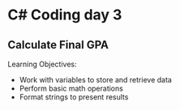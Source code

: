 # C# Coding day 3

## Calculate Final GPA

Learning Objectives:
- Work with variables to store and retrieve data
- Perform basic math operations
- Format strings to present results

